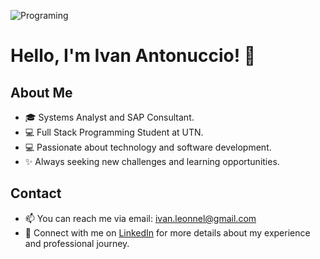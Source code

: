 ![Programing](https://previews.123rf.com/images/fad82/fad821710/fad82171000030/87356379-concepto-de-programaci%C3%B3n-y-codificaci%C3%B3n-programador-de-codificaci%C3%B3n-en-la-computadora-port%C3%A1til.jpg)


# Hello, I'm Ivan Antonuccio! 👋

## About Me
- 🎓 Systems Analyst and SAP Consultant.
- 💻 Full Stack Programming Student at UTN.
- 💻 Passionate about technology and software development.
- ✨ Always seeking new challenges and learning opportunities.

## Contact
- 📫 You can reach me via email: ivan.leonnel@gmail.com
- 💼 Connect with me on [LinkedIn](https://www.linkedin.com/in/ivan-antonuccio-00170417b/) for more details about my experience and professional journey.
